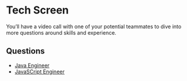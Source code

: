 # Tech Screen

You’ll have a video call with one of your potential teammates to dive into more questions around skills and experience.

## Questions
  - [Java Engineer](https://github.com/helpscout/interview-questions/blob/main/tech-screen/java-engineer-questions.md)
  - [JavaSCript Engineer](https://github.com/helpscout/interview-questions/blob/main/tech-screen/javascript-engineer-questions.md)
